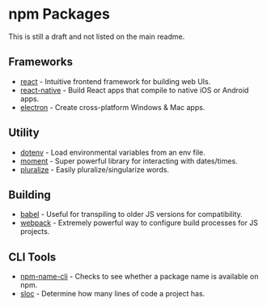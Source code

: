 # npm Packages

This is still a draft and not listed on the main readme.

## Frameworks

* [react](https://www.npmjs.com/package/react) - Intuitive frontend framework for building web UIs.
* [react-native](https://www.npmjs.com/package/react-native) - Build React apps that compile to native iOS or Android apps.
* [electron](https://www.npmjs.com/package/electron) - Create cross-platform Windows & Mac apps.

## Utility

* [dotenv](https://www.npmjs.com/package/dotenv) - Load environmental variables from an env file.
* [moment](https://www.npmjs.com/package/moment) - Super powerful library for interacting with dates/times.
* [pluralize](https://www.npmjs.com/package/pluralize) - Easily pluralize/singularize words.

## Building

* [babel](https://www.npmjs.com/package/babel) - Useful for transpiling to older JS versions for compatibility.
* [webpack](https://www.npmjs.com/package/webpack) - Extremely powerful way to configure build processes for JS projects.

## CLI Tools

* [npm-name-cli](npm-name-cli) - Checks to see whether a package name is available on npm.
* [sloc](https://www.npmjs.com/package/sloc) - Determine how many lines of code a project has.